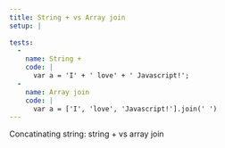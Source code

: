 ```yaml
---
title: String + vs Array join
setup: |
  
tests:
  -
    name: String +
    code: |
      var a = 'I' + ' love' + ' Javascript!';
  -
    name: Array join
    code: |
      var a = ['I', 'love', 'Javascript!'].join(' ')
---
```

Concatinating string: string + vs array join

